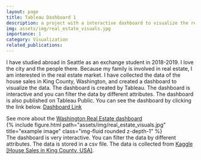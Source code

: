 ```yaml
---
layout: page
title: Tableau Dashboard 1
description: a project with a interactive dashboard to visualize the real estate data in Washington, USA
img: assets/img/real_estate_visuals.jpg
importance: 1
category: Visualization
related_publications:
---
```


I have studied abroad in Seattle as an exchange student in 2018-2019. I love the city and the people there. Because my family is involved in real estate, I am interested in the real estate market. I have collected the data of the house sales in King County, Washington, and created a dashboard to visualize the data. The dashboard is created by Tableau. The dashboard is interactive and you can filter the data by different attributes. The dashboard is also published on Tableau Public. You can see the dashboard by clicking the link below.
<a href="https://public.tableau.com/views/KingCountyWAHouseSalesDashboard_17035702240760/KingCountyHouseSales?:language=en-US&:display_count=n&:origin=viz_share_link">Dashboard Link</a>

<div class="caption">
    See more about the <a href="https://public.tableau.com/views/KingCountyWAHouseSalesDashboard_17035702240760/KingCountyHouseSales?:language=en-US&:display_count=n&:origin=viz_share_link">Washington Real Estate dashboard</a>
</div>
<div class="row">
    <div class="col-sm mt-3 mt-md-0">
        {% include figure.html path="assets/img/real_estate_visuals.jpg" title="example image" class="img-fluid rounded z-depth-1" %}
    </div>
</div>
<div class="caption">
    The dashboard is very interactive. You can filter the data by different attributes.
    The data is stored in a csv file. The data is collected from <a href="https://www.kaggle.com/harlfoxem/housesalesprediction">Kaggle [House Sales in King County, USA]</a>.
</div>
